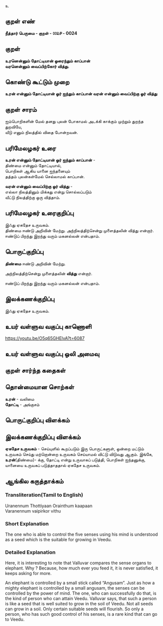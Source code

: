 உ

## குறள் எண் 

**நீத்தார் பெருமை - குறள் - ௦௦௨௪ - 0024** 

## குறள் 

**உரனென்னும் தோட்டியான் ஓரைந்தும் காப்பான்  
வரனென்னும் வைப்பிற்கோர் வித்து.**

## கொண்டு கூட்டும் முறை

**உரன் என்னும் தோட்டியான் ஓர் ஐந்தும் காப்பான் வரன் என்னும் வைப்பிற்கு ஓர் வித்து** 

## குறள் சாரம் 

ஐம்பொறிகளின் மேல் தனது புலன் போகாமல் அடக்கி காக்கும் முற்றும் துறந்த துறவியே,  
வீடு எனும் நிலத்தில் விதை போன்றவன்.  

## பரிமேலழகர் உரை

**உரன் என்னும் தோட்டியான் ஓர் ஐந்தும் காப்பான்** -  
திண்மை என்னும் தோட்டியால்,  
பொறிகள் ஆகிய யானை ஐந்தனையும்  
தத்தம் புலன்கள்மேல் செல்லாமல் காப்பான்.  

**வரன் என்னும் வைப்பிற்கு ஓர் வித்து** -  
எல்லா நிலத்தினும் மிக்கது என்று சொல்லப்படும்  
வீட்டு நிலத்திற்கு ஒரு வித்தாம்.

## பரிமேலழகர் உரைகுறிப்பு   

இஃது ஏகதேச உருவகம்.  
திண்மை ஈண்டு அறிவின் மேற்று. 
அந்நிலத்திற்சென்று முளைத்தலின் வித்து என்றார்.
ஈண்டுப் பிறந்து இறந்து வரும் மகனல்லன் என்பதாம்.  

## பொருட்குறிப்பு 

**திண்மை** ஈண்டு அறிவின் மேற்று.  

அந்நிலத்திற்சென்று முளைத்தலின் **வித்து** என்றார்.  

ஈண்டுப் பிறந்து இறந்து வரும் மகனல்லன் என்பதாம். 

## இலக்கணக்குறிப்பு  

இஃது ஏகதேச உருவகம்.   

## உயர் வள்ளுவ வகுப்பு காணொளி

https://youtu.be/O5q65GHElvA?t=6087 

## உயர் வள்ளுவ வகுப்பு ஒலி அமைவு 

 
## குறள் சார்ந்த கதைகள் 


## தொன்மையான சொற்கள்

**உரன்** - வலிமை  
**தோட்டி** - அங்குசம் 

## பொருட்குறிப்பு விளக்கம்


## இலக்கணக்குறிப்பு விளக்கம்  

**ஏகதேச உருவகம்** - செய்யுளில் கூறப்படும் இரு பொருட்களுள், ஒன்றை மட்டும் உருவகம் செய்து மற்றொன்றை
உருவகம் செய்யாமல் விட்டு விடுவது ஆகும். 
இங்கே, **உரன்**(திண்மை)- க்கு, தோட்டி என்று உருவாகப் படுத்தி, பொறிகள் ஐந்தனுக்கு,   
யானையை உருவகப் படுத்தாததால் ஏகதேச உருவகம்.  

## ஆங்கில கருத்தாக்கம் 
### Transliteration(Tamil to English)   
Uranennum Thottiyaan Orainthum kaapaan  
Varanennum vaipirkor vithu  

### Short Explanation
The one who is able to control the five senses using his mind is understood as a seed which is the suitable for growing in Veedu.  

### Detailed Explanation 
Here, it is interesting to note that Valluvar compares the sense organs to elephant. Why ? Because, how much ever you feed it, it is never satisfied, it keeps asking for more.  

An elephant is controlled by a small stick called “Angusam”. Just as how a mighty elephant is controlled by a small angusam, the senses can be controlled by the power of mind. The one, who can successfully do that, is the kind of person who can attain Veedu. Valluvar says, that such a person is like a seed that is well suited to grow in the soil of Veedu. Not all seeds can grow in a soil. Only certain suitable seeds will flourish. So only a person, who has such good control of his senses, is a rare kind that can go to Veedu. 
